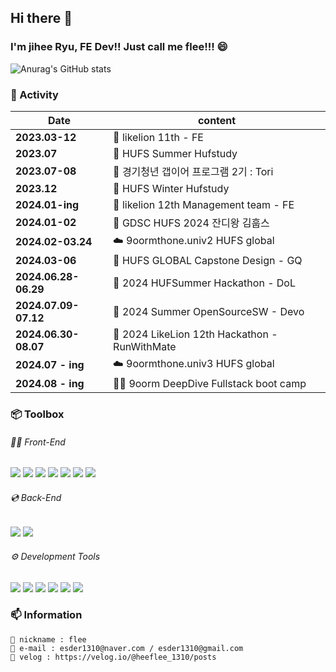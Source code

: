 ## Hi there 👋
### I'm jihee Ryu, FE Dev!! Just call me flee!!! 😄
![Anurag's GitHub stats](https://github-readme-stats.vercel.app/api?username=jiHeeFlee&theme=graywhite&show_icons=true)


### 📌 Activity
| **Date** | content |
|--------------------------------------------------| ---------- |
| **2023.03-12**                                         | 🦁 likelion 11th - FE |
| **2023.07**                                         | 📝 HUFS Summer Hufstudy |
| **2023.07-08**                                          | 🌲 경기청년 갭이어 프로그램 2기 : Tori |
| **2023.12**                                         | 📝 HUFS Winter Hufstudy |
| **2024.01-ing**                                        | 🦁 likelion 12th Management team - FE  |
| **2024.01-02**                                       | 🌱 GDSC HUFS 2024 잔디왕 김훕스 | 
| **2024.02-03.24**                                         | ☁️ 9oormthone.univ2 HUFS global |
| **2024.03-06**                                         | 🦋 HUFS GLOBAL Capstone Design - GQ |
| **2024.06.28-06.29**                                         | 🏀 2024 HUFSummer Hackathon - DoL |
| **2024.07.09-07.12**                                         | 📝 2024 Summer OpenSourceSW - Devo|
| **2024.06.30-08.07**                                         | 👟 2024 LikeLion 12th Hackathon - RunWithMate |
| **2024.07 - ing**                                         | ☁️ 9oormthone.univ3 HUFS global |
| **2024.08 - ing**                                         | 👩‍💻 9oorm DeepDive Fullstack boot camp |



### 📦 Toolbox
###### 👩‍💻 Front-End
  <img src="https://img.shields.io/badge/HTML-E34F26?style=flat&logo=html5&logoColor=white"> <img src="https://img.shields.io/badge/JavaScript-F7DF1E?style=flat&logo=javascript&logoColor=white"> <img src="https://img.shields.io/badge/CSS-1572B6?style=flat&logo=css3&logoColor=white"> <img src="https://img.shields.io/badge/React-61DAFB?style=flat&logo=react&logoColor=white"> <img src="https://img.shields.io/badge/Next.js-000?style=flat&logo=next.js&logoColor=white"> <img src="https://img.shields.io/badge/styled-components-DB7093?style=flat&logo=styled-components&logoColor=white"> <img src="https://img.shields.io/badge/vite-646CFF?style=flat&logo=vite&logoColor=white"><div>

###### 💿 Back-End
  <img src="https://img.shields.io/badge/Python-3776AB?style=flat&logo=python&logoColor=white"> <img src="https://img.shields.io/badge/MySQL-4479A1?style=flat&logo=mysql&logoColor=white"><div>

  
###### ⚙️ Development Tools
  <img src="https://img.shields.io/badge/GitHub-181717?style=flat&logo=github&logoColor=white">

  <img src="https://img.shields.io/badge/Notion-000?style=flat&logo=notion&logoColor=white">

  <img src="https://img.shields.io/badge/Figma-F24E1E?style=flat&logo=figma&logoColor=white">

  <img src="https://img.shields.io/badge/Slack-4A154B?style=flat&logo=slack&logoColor=white">

  <img src="https://img.shields.io/badge/discord-5865F2?style=flat&logo=discord&logoColor=white">
<img src="https://img.shields.io/badge/velog-20C997?style=flat&logo=velog&logoColor=white">

### 📫 Information
```
🙂 nickname : flee
💌 e-mail : esder1310@naver.com / esder1310@gmail.com
📒 velog : https://velog.io/@heeflee_1310/posts
```

